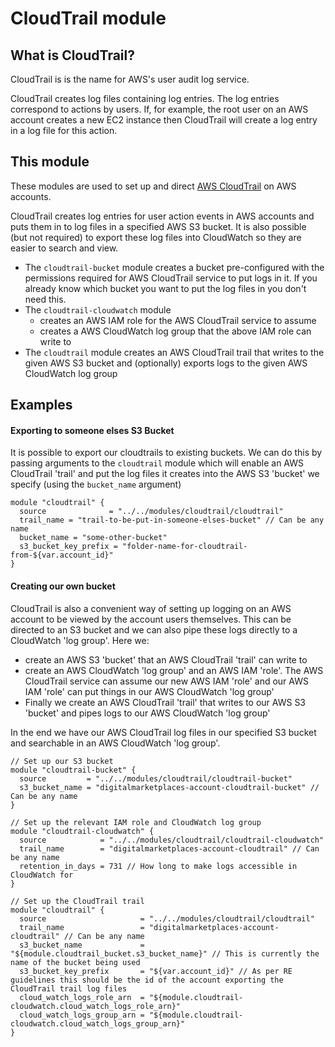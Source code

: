 # CloudTrail module

## What is CloudTrail?

CloudTrail is is the name for AWS's user audit log service.

CloudTrail creates log files containing log entries. The log entries correspond to actions by users. If, for example, the root user on an AWS account creates a new EC2 instance then CloudTrail will create a log entry in a log file for this action.

## This module

These modules are used to set up and direct [AWS CloudTrail](https://docs.aws.amazon.com/awscloudtrail/latest/userguide/cloudtrail-user-guide.html) on AWS accounts.

CloudTrail creates log entries for user action events in AWS accounts and puts them in to log files in a specified AWS S3 bucket.
It is also possible (but not required) to export these log files into CloudWatch so they are easier to search and view.

* The `cloudtrail-bucket` module creates a bucket pre-configured with the permissions required for AWS CloudTrail service to put logs in it. If you already know which bucket you want to put the log files in you don't need this.
* The `cloudtrail-cloudwatch` module
  * creates an AWS IAM role for the AWS CloudTrail service to assume
  * creates a AWS CloudWatch log group that the above IAM role can write to
* The `cloudtrail` module creates an AWS CloudTrail trail that writes to the given AWS S3 bucket and (optionally) exports logs to the given AWS CloudWatch log group

## Examples

#### Exporting to someone elses S3 Bucket

It is possible to export our cloudtrails to existing buckets. We can do this by passing arguments to the `cloudtrail` module which will enable an AWS CloudTrail 'trail' and put the log files it creates into the AWS S3 'bucket' we specify (using the `bucket_name` argument)

```
module "cloudtrail" {
  source              = "../../modules/cloudtrail/cloudtrail"
  trail_name = "trail-to-be-put-in-someone-elses-bucket" // Can be any name
  bucket_name = "some-other-bucket"
  s3_bucket_key_prefix = "folder-name-for-cloudtrail-from-${var.account_id}"
}
```


#### Creating our own bucket

CloudTrail is also a convenient way of setting up logging on an AWS account to be viewed by the account users themselves. This can be directed to an S3 bucket and we can also pipe these logs directly to a CloudWatch 'log group'. Here we:
* create an AWS S3 'bucket' that an AWS CloudTrail 'trail' can write to
* create an AWS CloudWatch 'log group' and an AWS IAM 'role'. The AWS CloudTrail service can assume our new AWS IAM 'role' and our AWS IAM 'role' can put things in our AWS CloudWatch 'log group'
* Finally we create an AWS CloudTrail 'trail' that writes to our AWS S3 'bucket' and pipes logs to our AWS CloudWatch 'log group'

In the end we have our AWS CloudTrail log files in our specified S3 bucket and searchable in an AWS CloudWatch 'log group'.

```
// Set up our S3 bucket
module "cloudtrail-bucket" {
  source         = "../../modules/cloudtrail/cloudtrail-bucket"
  s3_bucket_name = "digitalmarketplaces-account-cloudtrail-bucket" // Can be any name
}

// Set up the relevant IAM role and CloudWatch log group
module "cloudtrail-cloudwatch" {
  source            = "../../modules/cloudtrail/cloudtrail-cloudwatch"
  trail_name        = "digitalmarketplaces-account-cloudtrail" // Can be any name
  retention_in_days = 731 // How long to make logs accessible in CloudWatch for
}

// Set up the CloudTrail trail
module "cloudtrail" {
  source                     = "../../modules/cloudtrail/cloudtrail"
  trail_name                 = "digitalmarketplaces-account-cloudtrail" // Can be any name
  s3_bucket_name             = "${module.cloudtrail_bucket.s3_bucket_name}" // This is currently the name of the bucket being used
  s3_bucket_key_prefix       = "${var.account_id}" // As per RE guidelines this should be the id of the account exporting the CloudTrail trail log files
  cloud_watch_logs_role_arn  = "${module.cloudtrail-cloudwatch.cloud_watch_logs_role_arn}"
  cloud_watch_logs_group_arn = "${module.cloudtrail-cloudwatch.cloud_watch_logs_group_arn}"
}
```